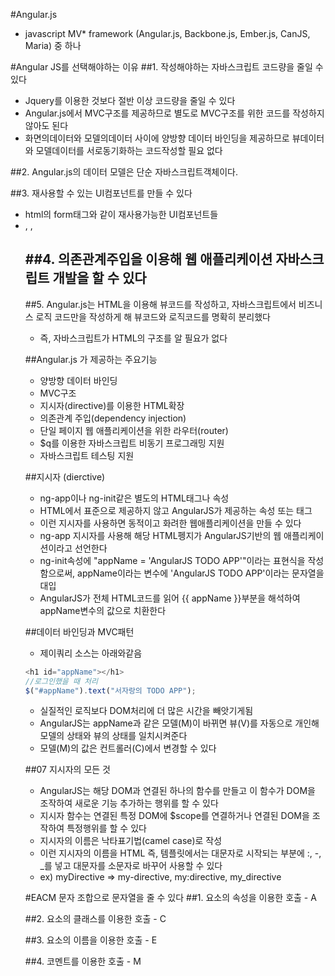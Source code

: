 #Angular.js
- javascript MV* framework (Angular.js, Backbone.js, Ember.js, CanJS, Maria) 중 하나

#Angular JS를 선택해야하는 이유
##1. 작성해야하는 자바스크립트 코드량을 줄일 수 있다
- Jquery를 이용한 것보다 절반 이상 코드량을 줄일 수 있다
- Angular.js에서 MVC구조를 제공하므로 별도로 MVC구조를 위한 코드를 작성하지 않아도 된다
- 화면의데이터와 모델의데이터 사이에 양방향 데이터 바인딩을 제공하므로 뷰데이터와 모델데이터를 서로동기화하는 코드작성할 필요 없다

##2. Angular.js의 데이터 모델은 단순 자바스크립트객체이다.

##3. 재사용할 수 있는 UI컴포넌트를 만들 수 있다
- html의 form태그와 같이 재사용가능한 UI컴포넌트들
- <map>, <graph>, <table sortale="true">

##4. 의존관계주입을 이용해 웹 애플리케이션 자바스크립트 개발을 할 수 있다
-

##5. Angular.js는 HTML을 이용해 뷰코드를 작성하고, 자바스크립트에서 비즈니스 로직 코드만을 작성하게 해 뷰코드와 로직코드를 명확히 분리했다
- 즉, 자바스크립트가 HTML의 구조를 알 필요가 없다

##Angular.js 가 제공하는 주요기능
- 양방향 데이터 바인딩
- MVC구조
- 지시자(directive)를 이용한 HTML확장
- 의존관계 주입(dependency injection)
- 단일 페이지 웹 애플리케이션을 위한 라우터(router)
- $q를 이용한 자바스크립트 비동기 프로그래밍 지원
- 자바스크립트 테스팅 지원

##지시자 (dierctive)
- ng-app이나 ng-init같은 별도의 HTML태그나 속성
- HTML에서 표준으로 제공하지 않고 AngularJS가 제공하는 속성 또는 태그
- 이런 지시자를 사용하면 동적이고 화려한 웹애플리케이션을 만들 수 있다
- ng-app 지시자를 사용해 해당 HTML펭지가  AngularJS기반의 웹 애플리케이션이라고 선언한다
- ng-init속성에 "appName = 'AngularJS TODO APP'"이라는 표현식을 작성함으로써, appName이라는 변수에 'AngularJS TODO APP'이라는 문자열을 대입
- AngularJS가 전체 HTML코드를 읽어 {{ appName }}부분을 해석하여 appName변수의 값으로 치환한다

##데이터 바인딩과 MVC패턴
- 제이쿼리 소스는 아래와같음
```javascript
<h1 id="appName"></h1>
//로그인했을 때 처리
$("#appName").text("서자랑의 TODO APP");
```
- 실질적인 로직보다 DOM처리에 더 많은 시간을 빼앗기게됨
- AngularJS는 appName과 같은 모델(M)이 바뀌면 뷰(V)를 자동으로 개인해 모델의 상태와 뷰의 상태를 일치시켜준다
- 모델(M)의 값은 컨트롤러(C)에서 변경할 수 있다

##07 지시자의 모든 것
- AngularJS는 해당 DOM과 연결된 하나의 함수를 만들고 이 함수가 DOM을 조작하여 새로운 기능 추가하는 행위를 할 수 있다
- 지시자 함수는 연결된 특정 DOM에 $scope를 연결하거나 연결된 DOM을 조작하여 특정행위를 할 수 있다
- 지시자의 이름은 낙타표기법(camel case)로 작성
- 이런 지시자의 이름을 HTML 즉, 템플릿에서는 대문자로 시작되는 부분에 :, -, _를 넣고 대문자를 소문자로 바꾸어 사용할 수 있다
- ex) myDirective => my-directive, my:directive, my_directive

#EACM 문자 조합으로 문자열을 줄 수 있다
##1. 요소의 속성을 이용한 호출 - A
<span my-directive="expression"></span>

##2. 요소의 클래스를 이용한 호출 - C
<span class="my-directive: expression;"></span>

##3. 요소의 이름을 이용한 호출 - E
<my-directive></my-directive>

##4. 코멘트를 이용한 호출 - M
<!-- directive: my-directive expression-->

